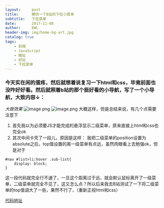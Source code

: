 ```yaml
---
layout:     post
title:      模仿一个B站的下拉小菜单
subtitle:   下拉菜单
date:       2017-11-08
author:     EWL
header-img: img/home-bg-art.jpg
catalog: true
tags:
    - 前端    
    - JavaScript 
    - 瞎扯
    - 好玩
    - 下拉菜单
---
```


### 今天实在闲的蛋疼，然后就想着说复习一下html和css，毕竟前面也没咋好好看。然后就照着b站的那个挺好看的小导航，写了一个小导航，大致内容↓：
            
*大致效果*
![image.png](http://upload-images.jianshu.io/upload_images/7930564-79913e569ae675dc.png?imageMogr2/auto-orient/strip%7CimageView2/2/w/1240)
![image.png](http://upload-images.jianshu.io/upload_images/7930564-a78c626ce1a656d0.png?imageMogr2/auto-orient/strip%7CimageView2/2/w/1240)
大概这样，但是总结来说，有几个点需要注意下

1. 首先我以为必须要JS才能完成的悬浮显示二级菜单，原来直接上html和css也完全ok
2. 其次中间卡壳了一段儿，原因是这样：
 我把二级菜单的position设置为absolute之后，top值设置的离一级菜单有点远，虽然肉眼看上去勉强ok，但是对于
```
#nav #list>li:hover .sub-list{
    display: block;
}
```
这一段代码就完全行不通了，一旦这个距离过于远，就会默认鼠标离开了一级菜单，二级菜单就完全不见了，这又怎么点？所以后来我去B站测试了一下将二级菜单的top值调大了一些，果然不行了，（重新正视html和css）

[代码地址](https://github.com/EWL0829/myHtmlTask/tree/master/code)
